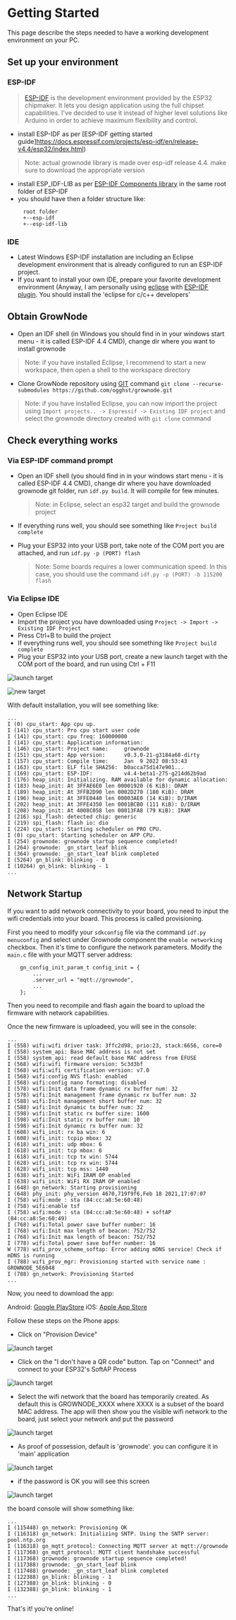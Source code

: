 # Getting Started

This page describe the steps needed to have a working development environment on your PC. 

## Set up your environment

### ESP-IDF

> [ESP-IDF](https://www.espressif.com/en/products/sdks/esp-idf) is the development environment provided by the ESP32 chipmaker. It lets you design application using the full chipset capabilities. I've decided to use it instead of higher level solutions like Arduino in order to achieve maximum flexibility and control.

 - install ESP-IDF as per [ESP-IDF getting started guide]https://docs.espressif.com/projects/esp-idf/en/release-v4.4/esp32/index.html)
 
 > Note: actual grownode library is made over esp-idf release 4.4. make sure to download the appropriate version
 
 - install ESP_IDF-LIB as per [ESP-IDF Components library](https://github.com/UncleRus/esp-idf-lib) in the same root folder of ESP-IDF
 - you should have then a folder structure like:
 
```
     root folder
     +--esp-idf
     +--esp-idf-lib
```

### IDE

 - Latest Windows ESP-IDF installation are including an Eclipse development environment that is already configured to run an ESP-IDF project. 
 - If you want to install your own IDE, prepare your favorite development environment (Anyway, I am personally using [eclipse](https://www.eclipse.org/downloads/) with [ESP-IDF plugin](https://github.com/espressif/idf-eclipse-plugin/blob/master/README.md). You should install the 'eclipse for c/c++ developers'

## Obtain GrowNode

 - Open an IDF shell (in Windows you should find in in your windows start menu - it is called ESP-IDF 4.4 CMD), change dir where you want to install grownode

  > Note: if you have installed Eclipse, I recommend to start a new workspace, then open a shell to the workspace directory

 - Clone GrowNode repository using [GIT](https://git-scm.com/) command `git clone --recurse-submodules https://github.com/ogghst/grownode.git`

  > Note: if you have installed Eclipse, you can now import the project using `Import projects.. -> Espressif -> Existing IDF project` and select the grownode directory created with `git clone` command

## Check everything works

### Via ESP-IDF command prompt

 - Open an IDF shell (you should find in in your windows start menu - it is called ESP-IDF 4.4 CMD), change dir where you have downloaded grownode git folder, run `idf.py build`. It will compile for few minutes. 
 
   > Note: in Eclipse, select an esp32 target and build the grownode project
 
 - If everything runs well, you should see something like `Project build complete`
 - Plug your ESP32 into your USB port, take note of the COM port you are attached, and run `idf.py -p (PORT) flash`
 
   > Note: Some boards requires a lower communication speed. In this case, you should use the command `idf.py -p (PORT) -b 115200 flash`

### Via Eclipse IDE

- Open Eclipse IDE
- Import the project you have downloaded using `Project -> Import -> Existing IDF Project`
- Press Ctrl+B to build the project
- If everything runs well, you should see something like `Project build complete`
- Plug your ESP32 into your USB port, create a new launch target with the COM port of the board, and run using Ctrl + F11

![launch target](../resources/images/eclipse_run_toolboard.png)

![new target](../resources/images/eclipse_new_target.png)

With default installation, you will see something like:

```
...
I (0) cpu_start: App cpu up.
I (141) cpu_start: Pro cpu start user code
I (141) cpu_start: cpu freq: 160000000
I (141) cpu_start: Application information:
I (146) cpu_start: Project name:     grownode
I (151) cpu_start: App version:      v0.3.0-21-g3184a68-dirty
I (157) cpu_start: Compile time:     Jan  9 2022 08:53:43
I (163) cpu_start: ELF file SHA256:  b0acca75d147e901...
I (169) cpu_start: ESP-IDF:          v4.4-beta1-275-g214d62b9ad
I (176) heap_init: Initializing. RAM available for dynamic allocation:
I (183) heap_init: At 3FFAE6E0 len 00001920 (6 KiB): DRAM
I (189) heap_init: At 3FFB2D90 len 0002D270 (180 KiB): DRAM
I (196) heap_init: At 3FFE0440 len 00003AE0 (14 KiB): D/IRAM
I (202) heap_init: At 3FFE4350 len 0001BCB0 (111 KiB): D/IRAM
I (208) heap_init: At 4008C058 len 00013FA8 (79 KiB): IRAM
I (216) spi_flash: detected chip: generic
I (219) spi_flash: flash io: dio
I (224) cpu_start: Starting scheduler on PRO CPU.
I (0) cpu_start: Starting scheduler on APP CPU.
I (254) grownode: grownode startup sequence completed!
I (264) grownode: _gn_start_leaf blink
I (364) grownode: _gn_start_leaf blink completed
I (5264) gn_blink: blinking - 0
I (10264) gn_blink: blinking - 1
...
```

## Network Startup

If you want to add network connectivity to your board, you need to input the wifi credentials into your board. This process is called provisioning.

First you need to modify your `sdkconfig` file via the command `idf.py menuconfig` and select under Grownode component the `enable networking` checkbox. 
Then it's time to configure the network parameters. Modify the `main.c` file with your MQTT server address:

```
	gn_config_init_param_t config_init = {
		...
		.server_url = "mqtt://grownode",
		...
	};
```

Then you need to recompile and flash again the board to upload the firmware with network capabilities.

Once the new firmware is uploadeed, you will see in the console:

```
...
I (558) wifi:wifi driver task: 3ffc2d98, prio:23, stack:6656, core=0
I (558) system_api: Base MAC address is not set
I (558) system_api: read default base MAC address from EFUSE
I (568) wifi:wifi firmware version: 5c3d3bf
I (568) wifi:wifi certification version: v7.0
I (568) wifi:config NVS flash: enabled
I (568) wifi:config nano formating: disabled
I (578) wifi:Init data frame dynamic rx buffer num: 32
I (578) wifi:Init management frame dynamic rx buffer num: 32
I (588) wifi:Init management short buffer num: 32
I (588) wifi:Init dynamic tx buffer num: 32
I (598) wifi:Init static rx buffer size: 1600
I (598) wifi:Init static rx buffer num: 10
I (598) wifi:Init dynamic rx buffer num: 32
I (608) wifi_init: rx ba win: 6
I (608) wifi_init: tcpip mbox: 32
I (618) wifi_init: udp mbox: 6
I (618) wifi_init: tcp mbox: 6
I (618) wifi_init: tcp tx win: 5744
I (628) wifi_init: tcp rx win: 5744
I (628) wifi_init: tcp mss: 1440
I (638) wifi_init: WiFi IRAM OP enabled
I (638) wifi_init: WiFi RX IRAM OP enabled
I (648) gn_network: Starting provisioning
I (648) phy_init: phy_version 4670,719f9f6,Feb 18 2021,17:07:07
I (758) wifi:mode : sta (84:cc:a8:5e:60:48)
I (758) wifi:enable tsf
I (758) wifi:mode : sta (84:cc:a8:5e:60:48) + softAP (84:cc:a8:5e:60:49)
I (768) wifi:Total power save buffer number: 16
I (768) wifi:Init max length of beacon: 752/752
I (768) wifi:Init max length of beacon: 752/752
I (778) wifi:Total power save buffer number: 16
W (778) wifi_prov_scheme_softap: Error adding mDNS service! Check if mDNS is running
I (788) wifi_prov_mgr: Provisioning started with service name : GROWNODE_5E6048 
I (788) gn_network: Provisioning Started
...
```

Now, you need to download the app:

Android: [Google PlayStore](https://play.google.com/store/apps/details?id=com.espressif.provsoftap)
iOS: [Apple App Store](https://apps.apple.com/in/app/esp-softap-provisioning/id1474040630)

Follow these steps on the Phone apps:
 
- Click on "Provision Device" 

![launch target](../resources/images/provisioning0.png)


- Click on the "I don't have a QR code" button. Tap on "Connect" and connect to your ESP32's SoftAP Process

![launch target](../resources/images/provisioning1.png)

- Select the wifi network that the board has temporarily created. As default this is GROWNODE_XXXX where XXXX is a subset of the board MAC address. The app will then show you the visible wifi network to the board, just select your network and put the password

![launch target](../resources/images/provisioning2.png)

- As proof of possession, default is 'grownode'. you can configure it in 'main' application

![launch target](../resources/images/provisioning3.png)

- if the password is OK you will see this screen

![launch target](../resources/images/provisioning4.png)

the board console will show something like:







```
...
I (115448) gn_network: Provisioning OK
I (116318) gn_network: Initializing SNTP. Using the SNTP server: pool.ntp.org
I (116318) gn_mqtt_protocol: Connecting MQTT server at mqtt://grownode
I (117368) gn_mqtt_protocol: MQTT client handshake successful
I (117368) grownode: grownode startup sequence completed!
I (117388) grownode: _gn_start_leaf blink
I (117488) grownode: _gn_start_leaf blink completed
I (122388) gn_blink: blinking - 1
I (127388) gn_blink: blinking - 0
I (132388) gn_blink: blinking - 1
...
```

That's it! you're online!

